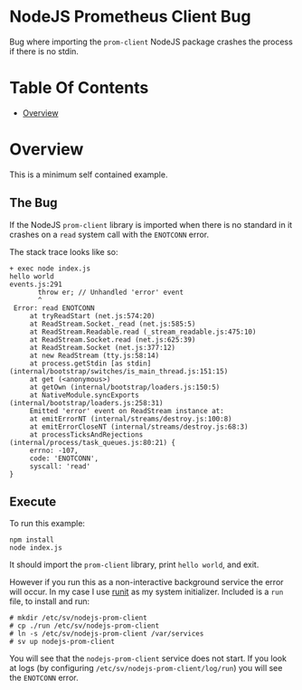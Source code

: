 # NodeJS Prometheus Client Bug
Bug where importing the `prom-client` NodeJS package crashes the process if 
there is no stdin.

# Table Of Contents
- [Overview](#overview)

# Overview
This is a minimum self contained example.

## The Bug
If the NodeJS `prom-client` library is imported when there is no standard in it
crashes on a `read` system call with the `ENOTCONN` error.

The stack trace looks like so:

```
+ exec node index.js
hello world
events.js:291
       throw er; // Unhandled 'error' event
       ^
 Error: read ENOTCONN
     at tryReadStart (net.js:574:20) 
     at ReadStream.Socket._read (net.js:585:5)
     at ReadStream.Readable.read (_stream_readable.js:475:10)
     at ReadStream.Socket.read (net.js:625:39)
     at ReadStream.Socket (net.js:377:12)
     at new ReadStream (tty.js:58:14)
     at process.getStdin [as stdin] (internal/bootstrap/switches/is_main_thread.js:151:15)
     at get (<anonymous>)
     at getOwn (internal/bootstrap/loaders.js:150:5)
     at NativeModule.syncExports (internal/bootstrap/loaders.js:258:31)
	 Emitted 'error' event on ReadStream instance at:
     at emitErrorNT (internal/streams/destroy.js:100:8)
     at emitErrorCloseNT (internal/streams/destroy.js:68:3)
     at processTicksAndRejections (internal/process/task_queues.js:80:21) {
	 errno: -107,
	 code: 'ENOTCONN',
	 syscall: 'read'
}
```

## Execute
To run this example:

```
npm install
node index.js
```

It should import the `prom-client` library, print `hello world`, and exit.

However if you run this as a non-interactive background service the error 
will occur. In my case I use [runit](http://smarden.org/runit/) as my
system initializer. Included is a `run` file, to install and run:

```
# mkdir /etc/sv/nodejs-prom-client
# cp ./run /etc/sv/nodejs-prom-client
# ln -s /etc/sv/nodejs-prom-client /var/services
# sv up nodejs-prom-client
```

You will see that the `nodejs-prom-client` service does not start. If you look
at logs (by configuring `/etc/sv/nodejs-prom-client/log/run`) you will see the
`ENOTCONN` error.
